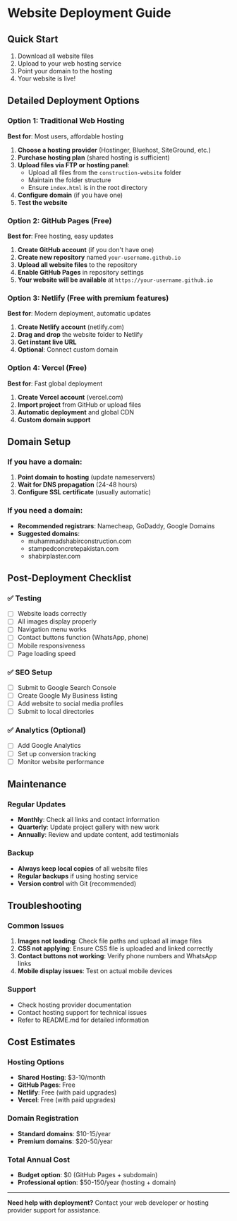 # Website Deployment Guide

## Quick Start
1. Download all website files
2. Upload to your web hosting service
3. Point your domain to the hosting
4. Your website is live!

## Detailed Deployment Options

### Option 1: Traditional Web Hosting
**Best for**: Most users, affordable hosting

1. **Choose a hosting provider** (Hostinger, Bluehost, SiteGround, etc.)
2. **Purchase hosting plan** (shared hosting is sufficient)
3. **Upload files via FTP or hosting panel**:
   - Upload all files from the `construction-website` folder
   - Maintain the folder structure
   - Ensure `index.html` is in the root directory
4. **Configure domain** (if you have one)
5. **Test the website**

### Option 2: GitHub Pages (Free)
**Best for**: Free hosting, easy updates

1. **Create GitHub account** (if you don't have one)
2. **Create new repository** named `your-username.github.io`
3. **Upload all website files** to the repository
4. **Enable GitHub Pages** in repository settings
5. **Your website will be available** at `https://your-username.github.io`

### Option 3: Netlify (Free with premium features)
**Best for**: Modern deployment, automatic updates

1. **Create Netlify account** (netlify.com)
2. **Drag and drop** the website folder to Netlify
3. **Get instant live URL**
4. **Optional**: Connect custom domain

### Option 4: Vercel (Free)
**Best for**: Fast global deployment

1. **Create Vercel account** (vercel.com)
2. **Import project** from GitHub or upload files
3. **Automatic deployment** and global CDN
4. **Custom domain support**

## Domain Setup

### If you have a domain:
1. **Point domain to hosting** (update nameservers)
2. **Wait for DNS propagation** (24-48 hours)
3. **Configure SSL certificate** (usually automatic)

### If you need a domain:
- **Recommended registrars**: Namecheap, GoDaddy, Google Domains
- **Suggested domains**: 
  - muhammadshabirconstruction.com
  - stampedconcretepakistan.com
  - shabirplaster.com

## Post-Deployment Checklist

### ✅ Testing
- [ ] Website loads correctly
- [ ] All images display properly
- [ ] Navigation menu works
- [ ] Contact buttons function (WhatsApp, phone)
- [ ] Mobile responsiveness
- [ ] Page loading speed

### ✅ SEO Setup
- [ ] Submit to Google Search Console
- [ ] Create Google My Business listing
- [ ] Add website to social media profiles
- [ ] Submit to local directories

### ✅ Analytics (Optional)
- [ ] Add Google Analytics
- [ ] Set up conversion tracking
- [ ] Monitor website performance

## Maintenance

### Regular Updates
- **Monthly**: Check all links and contact information
- **Quarterly**: Update project gallery with new work
- **Annually**: Review and update content, add testimonials

### Backup
- **Always keep local copies** of all website files
- **Regular backups** if using hosting service
- **Version control** with Git (recommended)

## Troubleshooting

### Common Issues
1. **Images not loading**: Check file paths and upload all image files
2. **CSS not applying**: Ensure CSS file is uploaded and linked correctly
3. **Contact buttons not working**: Verify phone numbers and WhatsApp links
4. **Mobile display issues**: Test on actual mobile devices

### Support
- Check hosting provider documentation
- Contact hosting support for technical issues
- Refer to README.md for detailed information

## Cost Estimates

### Hosting Options
- **Shared Hosting**: $3-10/month
- **GitHub Pages**: Free
- **Netlify**: Free (with paid upgrades)
- **Vercel**: Free (with paid upgrades)

### Domain Registration
- **Standard domains**: $10-15/year
- **Premium domains**: $20-50/year

### Total Annual Cost
- **Budget option**: $0 (GitHub Pages + subdomain)
- **Professional option**: $50-150/year (hosting + domain)

---

**Need help with deployment?**
Contact your web developer or hosting provider support for assistance.

